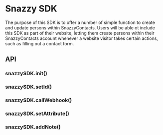 # Snazzy SDK

The purpose of this SDK is to offer a number of simple function to create and update persons within SnazzyContacts. Users will be able ot include this SDK as part of their website, letting them create persons within their SnazzyContacts account whenever a website visitor takes certain actions, such as filling out a contact form.

## API

### snazzySDK.init()

### snazzySDK.setId()

### snazzySDK.callWebhook()

### snazzySDK.setAttribute()

### snazzySDK.addNote()
